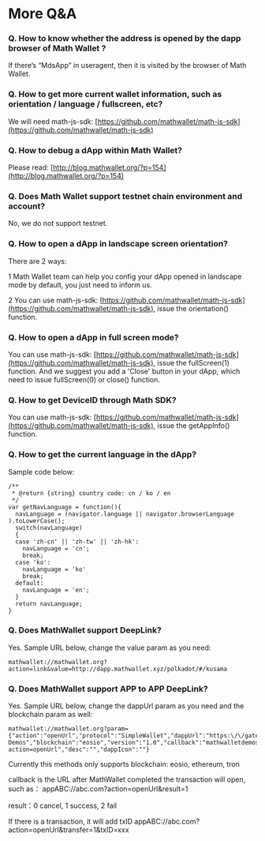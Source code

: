 # More Q&A

### Q. How to know whether the address is opened by the dapp browser of Math Wallet ?

If there’s “MdsApp” in useragent, then it is visited by the browser of Math Wallet.

### Q. How to get more current wallet information, such as orientation / language / fullscreen, etc?

We will need math-js-sdk: [https://github.com/mathwallet/math-js-sdk](https://github.com/mathwallet/math-js-sdk)

### Q. How to debug a dApp within Math Wallet?

Please read: [http://blog.mathwallet.org/?p=154](http://blog.mathwallet.org/?p=154)

### Q. Does Math Wallet support testnet chain environment and account?

No, we do not support testnet.

### Q. How to open a dApp in landscape screen orientation?

There are 2 ways:

1 Math Wallet team can help you config your dApp opened in landscape mode by default, you just need to inform us.

2 You can use math-js-sdk: [https://github.com/mathwallet/math-js-sdk](https://github.com/mathwallet/math-js-sdk), issue the orientation() function.

### Q. How to open a dApp in full screen mode?

You can use math-js-sdk: [https://github.com/mathwallet/math-js-sdk](https://github.com/mathwallet/math-js-sdk), issue the fullScreen(1) function.
And we suggest you add a 'Close' button in your dApp, which need to issue fullScreen(0) or close() function.

### Q. How to get DeviceID through Math SDK?

You can use math-js-sdk: [https://github.com/mathwallet/math-js-sdk](https://github.com/mathwallet/math-js-sdk), issue the getAppInfo() function.

### Q. How to get the current language in the dApp?

Sample code below:

```
/**
 * @return {string} country code: cn / ko / en
 */
var getNavLanguage = function(){
  navLanguage = (navigator.language || navigator.browserLanguage ).toLowerCase();
  switch(navLanguage)
  {
  case 'zh-cn' || 'zh-tw' || 'zh-hk':
    navLanguage = 'cn';
    break;
  case 'ko':
    navLanguage = 'ko'
    break;
  default:
    navLanguage = 'en';
  }
  return navLanguage;
}
```

### Q. Does MathWallet support DeepLink?


Yes. Sample URL below, change the value param as you need:

```
mathwallet://mathwallet.org?action=link&value=http://dapp.mathwallet.xyz/polkadot/#/kusama
```


### Q. Does MathWallet support APP to APP DeepLink?

Yes. Sample URL below, change the dappUrl param as you need and the blockchain param as well:

```
mathwallet://mathwallet.org?param={"action":"openUrl","protocol":"SimpleWallet","dappUrl":"https:\/\/gateway.eosdt.com\/","dappName":"MathWalletSDK-Demos","blockchain":"eosio","version":"1.0","callback":"mathwalletdemos:\/\/mathwalletsdk?action=openUrl","desc":"","dappIcon":""}
```

Currently this methods only supports blockchain: eosio, ethereum, tron

callback is the URL after MathWallet completed the transaction will open, such as：
appABC://abc.com?action=openUrl&result=1

result：0 cancel, 1 success, 2 fail

If there is a transaction, it will add txID
appABC://abc.com?action=openUrl&transfer=1&txID=xxx